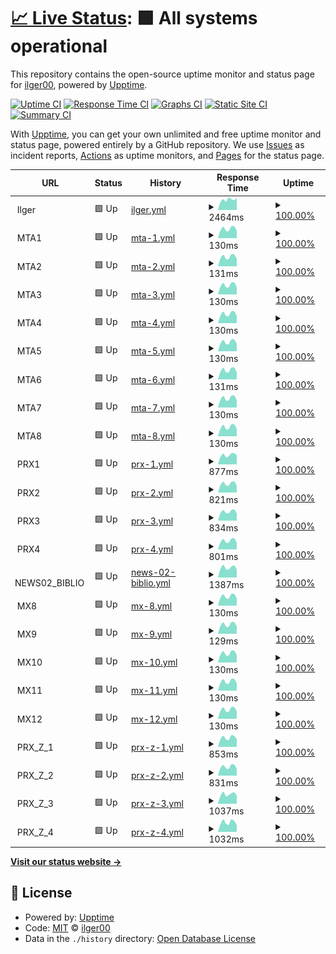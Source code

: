 # [📈 Live Status](https://ilger00.github.io/Uptime): <!--live status--> **🟩 All systems operational**

This repository contains the open-source uptime monitor and status page for [ilger00](https://ilger00.github.io/Uptime), powered by [Upptime](https://github.com/upptime/upptime).

[![Uptime CI](https://github.com/ilger00/Uptime/workflows/Uptime%20CI/badge.svg)](https://github.com/ilger00/Uptime/actions?query=workflow%3A%22Uptime+CI%22)
[![Response Time CI](https://github.com/ilger00/Uptime/workflows/Response%20Time%20CI/badge.svg)](https://github.com/ilger00/Uptime/actions?query=workflow%3A%22Response+Time+CI%22)
[![Graphs CI](https://github.com/ilger00/Uptime/workflows/Graphs%20CI/badge.svg)](https://github.com/ilger00/Uptime/actions?query=workflow%3A%22Graphs+CI%22)
[![Static Site CI](https://github.com/ilger00/Uptime/workflows/Static%20Site%20CI/badge.svg)](https://github.com/ilger00/Uptime/actions?query=workflow%3A%22Static+Site+CI%22)
[![Summary CI](https://github.com/ilger00/Uptime/workflows/Summary%20CI/badge.svg)](https://github.com/ilger00/Uptime/actions?query=workflow%3A%22Summary+CI%22)

With [Upptime](https://upptime.js.org), you can get your own unlimited and free uptime monitor and status page, powered entirely by a GitHub repository. We use [Issues](https://github.com/ilger00/Uptime/issues) as incident reports, [Actions](https://github.com/ilger00/Uptime/actions) as uptime monitors, and [Pages](https://ilger00.github.io/Uptime) for the status page.

<!--start: status pages-->
<!-- This summary is generated by Upptime (https://github.com/upptime/upptime) -->
<!-- Do not edit this manually, your changes will be overwritten -->
<!-- prettier-ignore -->
| URL | Status | History | Response Time | Uptime |
| --- | ------ | ------- | ------------- | ------ |
| <img alt="" src="https://icons.duckduckgo.com/ip3/null.ico" height="13"> Ilger | 🟩 Up | [ilger.yml](https://github.com/ilger00/Uptime/commits/HEAD/history/ilger.yml) | <details><summary><img alt="Response time graph" src="./graphs/ilger/response-time-week.png" height="20"> 2464ms</summary><br><a href="https://ilger00.github.io/Uptime/history/ilger"><img alt="Response time 2262" src="https://img.shields.io/endpoint?url=https%3A%2F%2Fraw.githubusercontent.com%2Filger00%2FUptime%2FHEAD%2Fapi%2Filger%2Fresponse-time.json"></a><br><a href="https://ilger00.github.io/Uptime/history/ilger"><img alt="24-hour response time 2934" src="https://img.shields.io/endpoint?url=https%3A%2F%2Fraw.githubusercontent.com%2Filger00%2FUptime%2FHEAD%2Fapi%2Filger%2Fresponse-time-day.json"></a><br><a href="https://ilger00.github.io/Uptime/history/ilger"><img alt="7-day response time 2464" src="https://img.shields.io/endpoint?url=https%3A%2F%2Fraw.githubusercontent.com%2Filger00%2FUptime%2FHEAD%2Fapi%2Filger%2Fresponse-time-week.json"></a><br><a href="https://ilger00.github.io/Uptime/history/ilger"><img alt="30-day response time 2308" src="https://img.shields.io/endpoint?url=https%3A%2F%2Fraw.githubusercontent.com%2Filger00%2FUptime%2FHEAD%2Fapi%2Filger%2Fresponse-time-month.json"></a><br><a href="https://ilger00.github.io/Uptime/history/ilger"><img alt="1-year response time 2262" src="https://img.shields.io/endpoint?url=https%3A%2F%2Fraw.githubusercontent.com%2Filger00%2FUptime%2FHEAD%2Fapi%2Filger%2Fresponse-time-year.json"></a></details> | <details><summary><a href="https://ilger00.github.io/Uptime/history/ilger">100.00%</a></summary><a href="https://ilger00.github.io/Uptime/history/ilger"><img alt="All-time uptime 99.93%" src="https://img.shields.io/endpoint?url=https%3A%2F%2Fraw.githubusercontent.com%2Filger00%2FUptime%2FHEAD%2Fapi%2Filger%2Fuptime.json"></a><br><a href="https://ilger00.github.io/Uptime/history/ilger"><img alt="24-hour uptime 100.00%" src="https://img.shields.io/endpoint?url=https%3A%2F%2Fraw.githubusercontent.com%2Filger00%2FUptime%2FHEAD%2Fapi%2Filger%2Fuptime-day.json"></a><br><a href="https://ilger00.github.io/Uptime/history/ilger"><img alt="7-day uptime 100.00%" src="https://img.shields.io/endpoint?url=https%3A%2F%2Fraw.githubusercontent.com%2Filger00%2FUptime%2FHEAD%2Fapi%2Filger%2Fuptime-week.json"></a><br><a href="https://ilger00.github.io/Uptime/history/ilger"><img alt="30-day uptime 100.00%" src="https://img.shields.io/endpoint?url=https%3A%2F%2Fraw.githubusercontent.com%2Filger00%2FUptime%2FHEAD%2Fapi%2Filger%2Fuptime-month.json"></a><br><a href="https://ilger00.github.io/Uptime/history/ilger"><img alt="1-year uptime 99.93%" src="https://img.shields.io/endpoint?url=https%3A%2F%2Fraw.githubusercontent.com%2Filger00%2FUptime%2FHEAD%2Fapi%2Filger%2Fuptime-year.json"></a></details>
| <img alt="" src="https://icons.duckduckgo.com/ip3/null.ico" height="13"> MTA1 | 🟩 Up | [mta-1.yml](https://github.com/ilger00/Uptime/commits/HEAD/history/mta-1.yml) | <details><summary><img alt="Response time graph" src="./graphs/mta-1/response-time-week.png" height="20"> 130ms</summary><br><a href="https://ilger00.github.io/Uptime/history/mta-1"><img alt="Response time 179" src="https://img.shields.io/endpoint?url=https%3A%2F%2Fraw.githubusercontent.com%2Filger00%2FUptime%2FHEAD%2Fapi%2Fmta-1%2Fresponse-time.json"></a><br><a href="https://ilger00.github.io/Uptime/history/mta-1"><img alt="24-hour response time 100" src="https://img.shields.io/endpoint?url=https%3A%2F%2Fraw.githubusercontent.com%2Filger00%2FUptime%2FHEAD%2Fapi%2Fmta-1%2Fresponse-time-day.json"></a><br><a href="https://ilger00.github.io/Uptime/history/mta-1"><img alt="7-day response time 130" src="https://img.shields.io/endpoint?url=https%3A%2F%2Fraw.githubusercontent.com%2Filger00%2FUptime%2FHEAD%2Fapi%2Fmta-1%2Fresponse-time-week.json"></a><br><a href="https://ilger00.github.io/Uptime/history/mta-1"><img alt="30-day response time 133" src="https://img.shields.io/endpoint?url=https%3A%2F%2Fraw.githubusercontent.com%2Filger00%2FUptime%2FHEAD%2Fapi%2Fmta-1%2Fresponse-time-month.json"></a><br><a href="https://ilger00.github.io/Uptime/history/mta-1"><img alt="1-year response time 179" src="https://img.shields.io/endpoint?url=https%3A%2F%2Fraw.githubusercontent.com%2Filger00%2FUptime%2FHEAD%2Fapi%2Fmta-1%2Fresponse-time-year.json"></a></details> | <details><summary><a href="https://ilger00.github.io/Uptime/history/mta-1">100.00%</a></summary><a href="https://ilger00.github.io/Uptime/history/mta-1"><img alt="All-time uptime 99.94%" src="https://img.shields.io/endpoint?url=https%3A%2F%2Fraw.githubusercontent.com%2Filger00%2FUptime%2FHEAD%2Fapi%2Fmta-1%2Fuptime.json"></a><br><a href="https://ilger00.github.io/Uptime/history/mta-1"><img alt="24-hour uptime 100.00%" src="https://img.shields.io/endpoint?url=https%3A%2F%2Fraw.githubusercontent.com%2Filger00%2FUptime%2FHEAD%2Fapi%2Fmta-1%2Fuptime-day.json"></a><br><a href="https://ilger00.github.io/Uptime/history/mta-1"><img alt="7-day uptime 100.00%" src="https://img.shields.io/endpoint?url=https%3A%2F%2Fraw.githubusercontent.com%2Filger00%2FUptime%2FHEAD%2Fapi%2Fmta-1%2Fuptime-week.json"></a><br><a href="https://ilger00.github.io/Uptime/history/mta-1"><img alt="30-day uptime 100.00%" src="https://img.shields.io/endpoint?url=https%3A%2F%2Fraw.githubusercontent.com%2Filger00%2FUptime%2FHEAD%2Fapi%2Fmta-1%2Fuptime-month.json"></a><br><a href="https://ilger00.github.io/Uptime/history/mta-1"><img alt="1-year uptime 99.94%" src="https://img.shields.io/endpoint?url=https%3A%2F%2Fraw.githubusercontent.com%2Filger00%2FUptime%2FHEAD%2Fapi%2Fmta-1%2Fuptime-year.json"></a></details>
| <img alt="" src="https://icons.duckduckgo.com/ip3/null.ico" height="13"> MTA2 | 🟩 Up | [mta-2.yml](https://github.com/ilger00/Uptime/commits/HEAD/history/mta-2.yml) | <details><summary><img alt="Response time graph" src="./graphs/mta-2/response-time-week.png" height="20"> 131ms</summary><br><a href="https://ilger00.github.io/Uptime/history/mta-2"><img alt="Response time 174" src="https://img.shields.io/endpoint?url=https%3A%2F%2Fraw.githubusercontent.com%2Filger00%2FUptime%2FHEAD%2Fapi%2Fmta-2%2Fresponse-time.json"></a><br><a href="https://ilger00.github.io/Uptime/history/mta-2"><img alt="24-hour response time 100" src="https://img.shields.io/endpoint?url=https%3A%2F%2Fraw.githubusercontent.com%2Filger00%2FUptime%2FHEAD%2Fapi%2Fmta-2%2Fresponse-time-day.json"></a><br><a href="https://ilger00.github.io/Uptime/history/mta-2"><img alt="7-day response time 131" src="https://img.shields.io/endpoint?url=https%3A%2F%2Fraw.githubusercontent.com%2Filger00%2FUptime%2FHEAD%2Fapi%2Fmta-2%2Fresponse-time-week.json"></a><br><a href="https://ilger00.github.io/Uptime/history/mta-2"><img alt="30-day response time 132" src="https://img.shields.io/endpoint?url=https%3A%2F%2Fraw.githubusercontent.com%2Filger00%2FUptime%2FHEAD%2Fapi%2Fmta-2%2Fresponse-time-month.json"></a><br><a href="https://ilger00.github.io/Uptime/history/mta-2"><img alt="1-year response time 174" src="https://img.shields.io/endpoint?url=https%3A%2F%2Fraw.githubusercontent.com%2Filger00%2FUptime%2FHEAD%2Fapi%2Fmta-2%2Fresponse-time-year.json"></a></details> | <details><summary><a href="https://ilger00.github.io/Uptime/history/mta-2">100.00%</a></summary><a href="https://ilger00.github.io/Uptime/history/mta-2"><img alt="All-time uptime 99.95%" src="https://img.shields.io/endpoint?url=https%3A%2F%2Fraw.githubusercontent.com%2Filger00%2FUptime%2FHEAD%2Fapi%2Fmta-2%2Fuptime.json"></a><br><a href="https://ilger00.github.io/Uptime/history/mta-2"><img alt="24-hour uptime 100.00%" src="https://img.shields.io/endpoint?url=https%3A%2F%2Fraw.githubusercontent.com%2Filger00%2FUptime%2FHEAD%2Fapi%2Fmta-2%2Fuptime-day.json"></a><br><a href="https://ilger00.github.io/Uptime/history/mta-2"><img alt="7-day uptime 100.00%" src="https://img.shields.io/endpoint?url=https%3A%2F%2Fraw.githubusercontent.com%2Filger00%2FUptime%2FHEAD%2Fapi%2Fmta-2%2Fuptime-week.json"></a><br><a href="https://ilger00.github.io/Uptime/history/mta-2"><img alt="30-day uptime 100.00%" src="https://img.shields.io/endpoint?url=https%3A%2F%2Fraw.githubusercontent.com%2Filger00%2FUptime%2FHEAD%2Fapi%2Fmta-2%2Fuptime-month.json"></a><br><a href="https://ilger00.github.io/Uptime/history/mta-2"><img alt="1-year uptime 99.95%" src="https://img.shields.io/endpoint?url=https%3A%2F%2Fraw.githubusercontent.com%2Filger00%2FUptime%2FHEAD%2Fapi%2Fmta-2%2Fuptime-year.json"></a></details>
| <img alt="" src="https://icons.duckduckgo.com/ip3/null.ico" height="13"> MTA3 | 🟩 Up | [mta-3.yml](https://github.com/ilger00/Uptime/commits/HEAD/history/mta-3.yml) | <details><summary><img alt="Response time graph" src="./graphs/mta-3/response-time-week.png" height="20"> 130ms</summary><br><a href="https://ilger00.github.io/Uptime/history/mta-3"><img alt="Response time 171" src="https://img.shields.io/endpoint?url=https%3A%2F%2Fraw.githubusercontent.com%2Filger00%2FUptime%2FHEAD%2Fapi%2Fmta-3%2Fresponse-time.json"></a><br><a href="https://ilger00.github.io/Uptime/history/mta-3"><img alt="24-hour response time 102" src="https://img.shields.io/endpoint?url=https%3A%2F%2Fraw.githubusercontent.com%2Filger00%2FUptime%2FHEAD%2Fapi%2Fmta-3%2Fresponse-time-day.json"></a><br><a href="https://ilger00.github.io/Uptime/history/mta-3"><img alt="7-day response time 130" src="https://img.shields.io/endpoint?url=https%3A%2F%2Fraw.githubusercontent.com%2Filger00%2FUptime%2FHEAD%2Fapi%2Fmta-3%2Fresponse-time-week.json"></a><br><a href="https://ilger00.github.io/Uptime/history/mta-3"><img alt="30-day response time 132" src="https://img.shields.io/endpoint?url=https%3A%2F%2Fraw.githubusercontent.com%2Filger00%2FUptime%2FHEAD%2Fapi%2Fmta-3%2Fresponse-time-month.json"></a><br><a href="https://ilger00.github.io/Uptime/history/mta-3"><img alt="1-year response time 171" src="https://img.shields.io/endpoint?url=https%3A%2F%2Fraw.githubusercontent.com%2Filger00%2FUptime%2FHEAD%2Fapi%2Fmta-3%2Fresponse-time-year.json"></a></details> | <details><summary><a href="https://ilger00.github.io/Uptime/history/mta-3">100.00%</a></summary><a href="https://ilger00.github.io/Uptime/history/mta-3"><img alt="All-time uptime 99.95%" src="https://img.shields.io/endpoint?url=https%3A%2F%2Fraw.githubusercontent.com%2Filger00%2FUptime%2FHEAD%2Fapi%2Fmta-3%2Fuptime.json"></a><br><a href="https://ilger00.github.io/Uptime/history/mta-3"><img alt="24-hour uptime 100.00%" src="https://img.shields.io/endpoint?url=https%3A%2F%2Fraw.githubusercontent.com%2Filger00%2FUptime%2FHEAD%2Fapi%2Fmta-3%2Fuptime-day.json"></a><br><a href="https://ilger00.github.io/Uptime/history/mta-3"><img alt="7-day uptime 100.00%" src="https://img.shields.io/endpoint?url=https%3A%2F%2Fraw.githubusercontent.com%2Filger00%2FUptime%2FHEAD%2Fapi%2Fmta-3%2Fuptime-week.json"></a><br><a href="https://ilger00.github.io/Uptime/history/mta-3"><img alt="30-day uptime 100.00%" src="https://img.shields.io/endpoint?url=https%3A%2F%2Fraw.githubusercontent.com%2Filger00%2FUptime%2FHEAD%2Fapi%2Fmta-3%2Fuptime-month.json"></a><br><a href="https://ilger00.github.io/Uptime/history/mta-3"><img alt="1-year uptime 99.95%" src="https://img.shields.io/endpoint?url=https%3A%2F%2Fraw.githubusercontent.com%2Filger00%2FUptime%2FHEAD%2Fapi%2Fmta-3%2Fuptime-year.json"></a></details>
| <img alt="" src="https://icons.duckduckgo.com/ip3/null.ico" height="13"> MTA4 | 🟩 Up | [mta-4.yml](https://github.com/ilger00/Uptime/commits/HEAD/history/mta-4.yml) | <details><summary><img alt="Response time graph" src="./graphs/mta-4/response-time-week.png" height="20"> 130ms</summary><br><a href="https://ilger00.github.io/Uptime/history/mta-4"><img alt="Response time 174" src="https://img.shields.io/endpoint?url=https%3A%2F%2Fraw.githubusercontent.com%2Filger00%2FUptime%2FHEAD%2Fapi%2Fmta-4%2Fresponse-time.json"></a><br><a href="https://ilger00.github.io/Uptime/history/mta-4"><img alt="24-hour response time 100" src="https://img.shields.io/endpoint?url=https%3A%2F%2Fraw.githubusercontent.com%2Filger00%2FUptime%2FHEAD%2Fapi%2Fmta-4%2Fresponse-time-day.json"></a><br><a href="https://ilger00.github.io/Uptime/history/mta-4"><img alt="7-day response time 130" src="https://img.shields.io/endpoint?url=https%3A%2F%2Fraw.githubusercontent.com%2Filger00%2FUptime%2FHEAD%2Fapi%2Fmta-4%2Fresponse-time-week.json"></a><br><a href="https://ilger00.github.io/Uptime/history/mta-4"><img alt="30-day response time 132" src="https://img.shields.io/endpoint?url=https%3A%2F%2Fraw.githubusercontent.com%2Filger00%2FUptime%2FHEAD%2Fapi%2Fmta-4%2Fresponse-time-month.json"></a><br><a href="https://ilger00.github.io/Uptime/history/mta-4"><img alt="1-year response time 174" src="https://img.shields.io/endpoint?url=https%3A%2F%2Fraw.githubusercontent.com%2Filger00%2FUptime%2FHEAD%2Fapi%2Fmta-4%2Fresponse-time-year.json"></a></details> | <details><summary><a href="https://ilger00.github.io/Uptime/history/mta-4">100.00%</a></summary><a href="https://ilger00.github.io/Uptime/history/mta-4"><img alt="All-time uptime 99.95%" src="https://img.shields.io/endpoint?url=https%3A%2F%2Fraw.githubusercontent.com%2Filger00%2FUptime%2FHEAD%2Fapi%2Fmta-4%2Fuptime.json"></a><br><a href="https://ilger00.github.io/Uptime/history/mta-4"><img alt="24-hour uptime 100.00%" src="https://img.shields.io/endpoint?url=https%3A%2F%2Fraw.githubusercontent.com%2Filger00%2FUptime%2FHEAD%2Fapi%2Fmta-4%2Fuptime-day.json"></a><br><a href="https://ilger00.github.io/Uptime/history/mta-4"><img alt="7-day uptime 100.00%" src="https://img.shields.io/endpoint?url=https%3A%2F%2Fraw.githubusercontent.com%2Filger00%2FUptime%2FHEAD%2Fapi%2Fmta-4%2Fuptime-week.json"></a><br><a href="https://ilger00.github.io/Uptime/history/mta-4"><img alt="30-day uptime 100.00%" src="https://img.shields.io/endpoint?url=https%3A%2F%2Fraw.githubusercontent.com%2Filger00%2FUptime%2FHEAD%2Fapi%2Fmta-4%2Fuptime-month.json"></a><br><a href="https://ilger00.github.io/Uptime/history/mta-4"><img alt="1-year uptime 99.95%" src="https://img.shields.io/endpoint?url=https%3A%2F%2Fraw.githubusercontent.com%2Filger00%2FUptime%2FHEAD%2Fapi%2Fmta-4%2Fuptime-year.json"></a></details>
| <img alt="" src="https://icons.duckduckgo.com/ip3/null.ico" height="13"> MTA5 | 🟩 Up | [mta-5.yml](https://github.com/ilger00/Uptime/commits/HEAD/history/mta-5.yml) | <details><summary><img alt="Response time graph" src="./graphs/mta-5/response-time-week.png" height="20"> 130ms</summary><br><a href="https://ilger00.github.io/Uptime/history/mta-5"><img alt="Response time 172" src="https://img.shields.io/endpoint?url=https%3A%2F%2Fraw.githubusercontent.com%2Filger00%2FUptime%2FHEAD%2Fapi%2Fmta-5%2Fresponse-time.json"></a><br><a href="https://ilger00.github.io/Uptime/history/mta-5"><img alt="24-hour response time 100" src="https://img.shields.io/endpoint?url=https%3A%2F%2Fraw.githubusercontent.com%2Filger00%2FUptime%2FHEAD%2Fapi%2Fmta-5%2Fresponse-time-day.json"></a><br><a href="https://ilger00.github.io/Uptime/history/mta-5"><img alt="7-day response time 130" src="https://img.shields.io/endpoint?url=https%3A%2F%2Fraw.githubusercontent.com%2Filger00%2FUptime%2FHEAD%2Fapi%2Fmta-5%2Fresponse-time-week.json"></a><br><a href="https://ilger00.github.io/Uptime/history/mta-5"><img alt="30-day response time 133" src="https://img.shields.io/endpoint?url=https%3A%2F%2Fraw.githubusercontent.com%2Filger00%2FUptime%2FHEAD%2Fapi%2Fmta-5%2Fresponse-time-month.json"></a><br><a href="https://ilger00.github.io/Uptime/history/mta-5"><img alt="1-year response time 172" src="https://img.shields.io/endpoint?url=https%3A%2F%2Fraw.githubusercontent.com%2Filger00%2FUptime%2FHEAD%2Fapi%2Fmta-5%2Fresponse-time-year.json"></a></details> | <details><summary><a href="https://ilger00.github.io/Uptime/history/mta-5">100.00%</a></summary><a href="https://ilger00.github.io/Uptime/history/mta-5"><img alt="All-time uptime 99.95%" src="https://img.shields.io/endpoint?url=https%3A%2F%2Fraw.githubusercontent.com%2Filger00%2FUptime%2FHEAD%2Fapi%2Fmta-5%2Fuptime.json"></a><br><a href="https://ilger00.github.io/Uptime/history/mta-5"><img alt="24-hour uptime 100.00%" src="https://img.shields.io/endpoint?url=https%3A%2F%2Fraw.githubusercontent.com%2Filger00%2FUptime%2FHEAD%2Fapi%2Fmta-5%2Fuptime-day.json"></a><br><a href="https://ilger00.github.io/Uptime/history/mta-5"><img alt="7-day uptime 100.00%" src="https://img.shields.io/endpoint?url=https%3A%2F%2Fraw.githubusercontent.com%2Filger00%2FUptime%2FHEAD%2Fapi%2Fmta-5%2Fuptime-week.json"></a><br><a href="https://ilger00.github.io/Uptime/history/mta-5"><img alt="30-day uptime 100.00%" src="https://img.shields.io/endpoint?url=https%3A%2F%2Fraw.githubusercontent.com%2Filger00%2FUptime%2FHEAD%2Fapi%2Fmta-5%2Fuptime-month.json"></a><br><a href="https://ilger00.github.io/Uptime/history/mta-5"><img alt="1-year uptime 99.95%" src="https://img.shields.io/endpoint?url=https%3A%2F%2Fraw.githubusercontent.com%2Filger00%2FUptime%2FHEAD%2Fapi%2Fmta-5%2Fuptime-year.json"></a></details>
| <img alt="" src="https://icons.duckduckgo.com/ip3/null.ico" height="13"> MTA6 | 🟩 Up | [mta-6.yml](https://github.com/ilger00/Uptime/commits/HEAD/history/mta-6.yml) | <details><summary><img alt="Response time graph" src="./graphs/mta-6/response-time-week.png" height="20"> 131ms</summary><br><a href="https://ilger00.github.io/Uptime/history/mta-6"><img alt="Response time 172" src="https://img.shields.io/endpoint?url=https%3A%2F%2Fraw.githubusercontent.com%2Filger00%2FUptime%2FHEAD%2Fapi%2Fmta-6%2Fresponse-time.json"></a><br><a href="https://ilger00.github.io/Uptime/history/mta-6"><img alt="24-hour response time 100" src="https://img.shields.io/endpoint?url=https%3A%2F%2Fraw.githubusercontent.com%2Filger00%2FUptime%2FHEAD%2Fapi%2Fmta-6%2Fresponse-time-day.json"></a><br><a href="https://ilger00.github.io/Uptime/history/mta-6"><img alt="7-day response time 131" src="https://img.shields.io/endpoint?url=https%3A%2F%2Fraw.githubusercontent.com%2Filger00%2FUptime%2FHEAD%2Fapi%2Fmta-6%2Fresponse-time-week.json"></a><br><a href="https://ilger00.github.io/Uptime/history/mta-6"><img alt="30-day response time 133" src="https://img.shields.io/endpoint?url=https%3A%2F%2Fraw.githubusercontent.com%2Filger00%2FUptime%2FHEAD%2Fapi%2Fmta-6%2Fresponse-time-month.json"></a><br><a href="https://ilger00.github.io/Uptime/history/mta-6"><img alt="1-year response time 172" src="https://img.shields.io/endpoint?url=https%3A%2F%2Fraw.githubusercontent.com%2Filger00%2FUptime%2FHEAD%2Fapi%2Fmta-6%2Fresponse-time-year.json"></a></details> | <details><summary><a href="https://ilger00.github.io/Uptime/history/mta-6">100.00%</a></summary><a href="https://ilger00.github.io/Uptime/history/mta-6"><img alt="All-time uptime 99.96%" src="https://img.shields.io/endpoint?url=https%3A%2F%2Fraw.githubusercontent.com%2Filger00%2FUptime%2FHEAD%2Fapi%2Fmta-6%2Fuptime.json"></a><br><a href="https://ilger00.github.io/Uptime/history/mta-6"><img alt="24-hour uptime 100.00%" src="https://img.shields.io/endpoint?url=https%3A%2F%2Fraw.githubusercontent.com%2Filger00%2FUptime%2FHEAD%2Fapi%2Fmta-6%2Fuptime-day.json"></a><br><a href="https://ilger00.github.io/Uptime/history/mta-6"><img alt="7-day uptime 100.00%" src="https://img.shields.io/endpoint?url=https%3A%2F%2Fraw.githubusercontent.com%2Filger00%2FUptime%2FHEAD%2Fapi%2Fmta-6%2Fuptime-week.json"></a><br><a href="https://ilger00.github.io/Uptime/history/mta-6"><img alt="30-day uptime 100.00%" src="https://img.shields.io/endpoint?url=https%3A%2F%2Fraw.githubusercontent.com%2Filger00%2FUptime%2FHEAD%2Fapi%2Fmta-6%2Fuptime-month.json"></a><br><a href="https://ilger00.github.io/Uptime/history/mta-6"><img alt="1-year uptime 99.96%" src="https://img.shields.io/endpoint?url=https%3A%2F%2Fraw.githubusercontent.com%2Filger00%2FUptime%2FHEAD%2Fapi%2Fmta-6%2Fuptime-year.json"></a></details>
| <img alt="" src="https://icons.duckduckgo.com/ip3/null.ico" height="13"> MTA7 | 🟩 Up | [mta-7.yml](https://github.com/ilger00/Uptime/commits/HEAD/history/mta-7.yml) | <details><summary><img alt="Response time graph" src="./graphs/mta-7/response-time-week.png" height="20"> 130ms</summary><br><a href="https://ilger00.github.io/Uptime/history/mta-7"><img alt="Response time 173" src="https://img.shields.io/endpoint?url=https%3A%2F%2Fraw.githubusercontent.com%2Filger00%2FUptime%2FHEAD%2Fapi%2Fmta-7%2Fresponse-time.json"></a><br><a href="https://ilger00.github.io/Uptime/history/mta-7"><img alt="24-hour response time 100" src="https://img.shields.io/endpoint?url=https%3A%2F%2Fraw.githubusercontent.com%2Filger00%2FUptime%2FHEAD%2Fapi%2Fmta-7%2Fresponse-time-day.json"></a><br><a href="https://ilger00.github.io/Uptime/history/mta-7"><img alt="7-day response time 130" src="https://img.shields.io/endpoint?url=https%3A%2F%2Fraw.githubusercontent.com%2Filger00%2FUptime%2FHEAD%2Fapi%2Fmta-7%2Fresponse-time-week.json"></a><br><a href="https://ilger00.github.io/Uptime/history/mta-7"><img alt="30-day response time 133" src="https://img.shields.io/endpoint?url=https%3A%2F%2Fraw.githubusercontent.com%2Filger00%2FUptime%2FHEAD%2Fapi%2Fmta-7%2Fresponse-time-month.json"></a><br><a href="https://ilger00.github.io/Uptime/history/mta-7"><img alt="1-year response time 173" src="https://img.shields.io/endpoint?url=https%3A%2F%2Fraw.githubusercontent.com%2Filger00%2FUptime%2FHEAD%2Fapi%2Fmta-7%2Fresponse-time-year.json"></a></details> | <details><summary><a href="https://ilger00.github.io/Uptime/history/mta-7">100.00%</a></summary><a href="https://ilger00.github.io/Uptime/history/mta-7"><img alt="All-time uptime 99.96%" src="https://img.shields.io/endpoint?url=https%3A%2F%2Fraw.githubusercontent.com%2Filger00%2FUptime%2FHEAD%2Fapi%2Fmta-7%2Fuptime.json"></a><br><a href="https://ilger00.github.io/Uptime/history/mta-7"><img alt="24-hour uptime 100.00%" src="https://img.shields.io/endpoint?url=https%3A%2F%2Fraw.githubusercontent.com%2Filger00%2FUptime%2FHEAD%2Fapi%2Fmta-7%2Fuptime-day.json"></a><br><a href="https://ilger00.github.io/Uptime/history/mta-7"><img alt="7-day uptime 100.00%" src="https://img.shields.io/endpoint?url=https%3A%2F%2Fraw.githubusercontent.com%2Filger00%2FUptime%2FHEAD%2Fapi%2Fmta-7%2Fuptime-week.json"></a><br><a href="https://ilger00.github.io/Uptime/history/mta-7"><img alt="30-day uptime 100.00%" src="https://img.shields.io/endpoint?url=https%3A%2F%2Fraw.githubusercontent.com%2Filger00%2FUptime%2FHEAD%2Fapi%2Fmta-7%2Fuptime-month.json"></a><br><a href="https://ilger00.github.io/Uptime/history/mta-7"><img alt="1-year uptime 99.96%" src="https://img.shields.io/endpoint?url=https%3A%2F%2Fraw.githubusercontent.com%2Filger00%2FUptime%2FHEAD%2Fapi%2Fmta-7%2Fuptime-year.json"></a></details>
| <img alt="" src="https://icons.duckduckgo.com/ip3/null.ico" height="13"> MTA8 | 🟩 Up | [mta-8.yml](https://github.com/ilger00/Uptime/commits/HEAD/history/mta-8.yml) | <details><summary><img alt="Response time graph" src="./graphs/mta-8/response-time-week.png" height="20"> 130ms</summary><br><a href="https://ilger00.github.io/Uptime/history/mta-8"><img alt="Response time 170" src="https://img.shields.io/endpoint?url=https%3A%2F%2Fraw.githubusercontent.com%2Filger00%2FUptime%2FHEAD%2Fapi%2Fmta-8%2Fresponse-time.json"></a><br><a href="https://ilger00.github.io/Uptime/history/mta-8"><img alt="24-hour response time 100" src="https://img.shields.io/endpoint?url=https%3A%2F%2Fraw.githubusercontent.com%2Filger00%2FUptime%2FHEAD%2Fapi%2Fmta-8%2Fresponse-time-day.json"></a><br><a href="https://ilger00.github.io/Uptime/history/mta-8"><img alt="7-day response time 130" src="https://img.shields.io/endpoint?url=https%3A%2F%2Fraw.githubusercontent.com%2Filger00%2FUptime%2FHEAD%2Fapi%2Fmta-8%2Fresponse-time-week.json"></a><br><a href="https://ilger00.github.io/Uptime/history/mta-8"><img alt="30-day response time 134" src="https://img.shields.io/endpoint?url=https%3A%2F%2Fraw.githubusercontent.com%2Filger00%2FUptime%2FHEAD%2Fapi%2Fmta-8%2Fresponse-time-month.json"></a><br><a href="https://ilger00.github.io/Uptime/history/mta-8"><img alt="1-year response time 170" src="https://img.shields.io/endpoint?url=https%3A%2F%2Fraw.githubusercontent.com%2Filger00%2FUptime%2FHEAD%2Fapi%2Fmta-8%2Fresponse-time-year.json"></a></details> | <details><summary><a href="https://ilger00.github.io/Uptime/history/mta-8">100.00%</a></summary><a href="https://ilger00.github.io/Uptime/history/mta-8"><img alt="All-time uptime 99.96%" src="https://img.shields.io/endpoint?url=https%3A%2F%2Fraw.githubusercontent.com%2Filger00%2FUptime%2FHEAD%2Fapi%2Fmta-8%2Fuptime.json"></a><br><a href="https://ilger00.github.io/Uptime/history/mta-8"><img alt="24-hour uptime 100.00%" src="https://img.shields.io/endpoint?url=https%3A%2F%2Fraw.githubusercontent.com%2Filger00%2FUptime%2FHEAD%2Fapi%2Fmta-8%2Fuptime-day.json"></a><br><a href="https://ilger00.github.io/Uptime/history/mta-8"><img alt="7-day uptime 100.00%" src="https://img.shields.io/endpoint?url=https%3A%2F%2Fraw.githubusercontent.com%2Filger00%2FUptime%2FHEAD%2Fapi%2Fmta-8%2Fuptime-week.json"></a><br><a href="https://ilger00.github.io/Uptime/history/mta-8"><img alt="30-day uptime 100.00%" src="https://img.shields.io/endpoint?url=https%3A%2F%2Fraw.githubusercontent.com%2Filger00%2FUptime%2FHEAD%2Fapi%2Fmta-8%2Fuptime-month.json"></a><br><a href="https://ilger00.github.io/Uptime/history/mta-8"><img alt="1-year uptime 99.96%" src="https://img.shields.io/endpoint?url=https%3A%2F%2Fraw.githubusercontent.com%2Filger00%2FUptime%2FHEAD%2Fapi%2Fmta-8%2Fuptime-year.json"></a></details>
| <img alt="" src="https://icons.duckduckgo.com/ip3/null.ico" height="13"> PRX1 | 🟩 Up | [prx-1.yml](https://github.com/ilger00/Uptime/commits/HEAD/history/prx-1.yml) | <details><summary><img alt="Response time graph" src="./graphs/prx-1/response-time-week.png" height="20"> 877ms</summary><br><a href="https://ilger00.github.io/Uptime/history/prx-1"><img alt="Response time 825" src="https://img.shields.io/endpoint?url=https%3A%2F%2Fraw.githubusercontent.com%2Filger00%2FUptime%2FHEAD%2Fapi%2Fprx-1%2Fresponse-time.json"></a><br><a href="https://ilger00.github.io/Uptime/history/prx-1"><img alt="24-hour response time 867" src="https://img.shields.io/endpoint?url=https%3A%2F%2Fraw.githubusercontent.com%2Filger00%2FUptime%2FHEAD%2Fapi%2Fprx-1%2Fresponse-time-day.json"></a><br><a href="https://ilger00.github.io/Uptime/history/prx-1"><img alt="7-day response time 877" src="https://img.shields.io/endpoint?url=https%3A%2F%2Fraw.githubusercontent.com%2Filger00%2FUptime%2FHEAD%2Fapi%2Fprx-1%2Fresponse-time-week.json"></a><br><a href="https://ilger00.github.io/Uptime/history/prx-1"><img alt="30-day response time 869" src="https://img.shields.io/endpoint?url=https%3A%2F%2Fraw.githubusercontent.com%2Filger00%2FUptime%2FHEAD%2Fapi%2Fprx-1%2Fresponse-time-month.json"></a><br><a href="https://ilger00.github.io/Uptime/history/prx-1"><img alt="1-year response time 825" src="https://img.shields.io/endpoint?url=https%3A%2F%2Fraw.githubusercontent.com%2Filger00%2FUptime%2FHEAD%2Fapi%2Fprx-1%2Fresponse-time-year.json"></a></details> | <details><summary><a href="https://ilger00.github.io/Uptime/history/prx-1">100.00%</a></summary><a href="https://ilger00.github.io/Uptime/history/prx-1"><img alt="All-time uptime 99.96%" src="https://img.shields.io/endpoint?url=https%3A%2F%2Fraw.githubusercontent.com%2Filger00%2FUptime%2FHEAD%2Fapi%2Fprx-1%2Fuptime.json"></a><br><a href="https://ilger00.github.io/Uptime/history/prx-1"><img alt="24-hour uptime 100.00%" src="https://img.shields.io/endpoint?url=https%3A%2F%2Fraw.githubusercontent.com%2Filger00%2FUptime%2FHEAD%2Fapi%2Fprx-1%2Fuptime-day.json"></a><br><a href="https://ilger00.github.io/Uptime/history/prx-1"><img alt="7-day uptime 100.00%" src="https://img.shields.io/endpoint?url=https%3A%2F%2Fraw.githubusercontent.com%2Filger00%2FUptime%2FHEAD%2Fapi%2Fprx-1%2Fuptime-week.json"></a><br><a href="https://ilger00.github.io/Uptime/history/prx-1"><img alt="30-day uptime 100.00%" src="https://img.shields.io/endpoint?url=https%3A%2F%2Fraw.githubusercontent.com%2Filger00%2FUptime%2FHEAD%2Fapi%2Fprx-1%2Fuptime-month.json"></a><br><a href="https://ilger00.github.io/Uptime/history/prx-1"><img alt="1-year uptime 99.96%" src="https://img.shields.io/endpoint?url=https%3A%2F%2Fraw.githubusercontent.com%2Filger00%2FUptime%2FHEAD%2Fapi%2Fprx-1%2Fuptime-year.json"></a></details>
| <img alt="" src="https://icons.duckduckgo.com/ip3/null.ico" height="13"> PRX2 | 🟩 Up | [prx-2.yml](https://github.com/ilger00/Uptime/commits/HEAD/history/prx-2.yml) | <details><summary><img alt="Response time graph" src="./graphs/prx-2/response-time-week.png" height="20"> 821ms</summary><br><a href="https://ilger00.github.io/Uptime/history/prx-2"><img alt="Response time 842" src="https://img.shields.io/endpoint?url=https%3A%2F%2Fraw.githubusercontent.com%2Filger00%2FUptime%2FHEAD%2Fapi%2Fprx-2%2Fresponse-time.json"></a><br><a href="https://ilger00.github.io/Uptime/history/prx-2"><img alt="24-hour response time 633" src="https://img.shields.io/endpoint?url=https%3A%2F%2Fraw.githubusercontent.com%2Filger00%2FUptime%2FHEAD%2Fapi%2Fprx-2%2Fresponse-time-day.json"></a><br><a href="https://ilger00.github.io/Uptime/history/prx-2"><img alt="7-day response time 821" src="https://img.shields.io/endpoint?url=https%3A%2F%2Fraw.githubusercontent.com%2Filger00%2FUptime%2FHEAD%2Fapi%2Fprx-2%2Fresponse-time-week.json"></a><br><a href="https://ilger00.github.io/Uptime/history/prx-2"><img alt="30-day response time 846" src="https://img.shields.io/endpoint?url=https%3A%2F%2Fraw.githubusercontent.com%2Filger00%2FUptime%2FHEAD%2Fapi%2Fprx-2%2Fresponse-time-month.json"></a><br><a href="https://ilger00.github.io/Uptime/history/prx-2"><img alt="1-year response time 842" src="https://img.shields.io/endpoint?url=https%3A%2F%2Fraw.githubusercontent.com%2Filger00%2FUptime%2FHEAD%2Fapi%2Fprx-2%2Fresponse-time-year.json"></a></details> | <details><summary><a href="https://ilger00.github.io/Uptime/history/prx-2">100.00%</a></summary><a href="https://ilger00.github.io/Uptime/history/prx-2"><img alt="All-time uptime 99.96%" src="https://img.shields.io/endpoint?url=https%3A%2F%2Fraw.githubusercontent.com%2Filger00%2FUptime%2FHEAD%2Fapi%2Fprx-2%2Fuptime.json"></a><br><a href="https://ilger00.github.io/Uptime/history/prx-2"><img alt="24-hour uptime 100.00%" src="https://img.shields.io/endpoint?url=https%3A%2F%2Fraw.githubusercontent.com%2Filger00%2FUptime%2FHEAD%2Fapi%2Fprx-2%2Fuptime-day.json"></a><br><a href="https://ilger00.github.io/Uptime/history/prx-2"><img alt="7-day uptime 100.00%" src="https://img.shields.io/endpoint?url=https%3A%2F%2Fraw.githubusercontent.com%2Filger00%2FUptime%2FHEAD%2Fapi%2Fprx-2%2Fuptime-week.json"></a><br><a href="https://ilger00.github.io/Uptime/history/prx-2"><img alt="30-day uptime 100.00%" src="https://img.shields.io/endpoint?url=https%3A%2F%2Fraw.githubusercontent.com%2Filger00%2FUptime%2FHEAD%2Fapi%2Fprx-2%2Fuptime-month.json"></a><br><a href="https://ilger00.github.io/Uptime/history/prx-2"><img alt="1-year uptime 99.96%" src="https://img.shields.io/endpoint?url=https%3A%2F%2Fraw.githubusercontent.com%2Filger00%2FUptime%2FHEAD%2Fapi%2Fprx-2%2Fuptime-year.json"></a></details>
| <img alt="" src="https://icons.duckduckgo.com/ip3/null.ico" height="13"> PRX3 | 🟩 Up | [prx-3.yml](https://github.com/ilger00/Uptime/commits/HEAD/history/prx-3.yml) | <details><summary><img alt="Response time graph" src="./graphs/prx-3/response-time-week.png" height="20"> 834ms</summary><br><a href="https://ilger00.github.io/Uptime/history/prx-3"><img alt="Response time 812" src="https://img.shields.io/endpoint?url=https%3A%2F%2Fraw.githubusercontent.com%2Filger00%2FUptime%2FHEAD%2Fapi%2Fprx-3%2Fresponse-time.json"></a><br><a href="https://ilger00.github.io/Uptime/history/prx-3"><img alt="24-hour response time 658" src="https://img.shields.io/endpoint?url=https%3A%2F%2Fraw.githubusercontent.com%2Filger00%2FUptime%2FHEAD%2Fapi%2Fprx-3%2Fresponse-time-day.json"></a><br><a href="https://ilger00.github.io/Uptime/history/prx-3"><img alt="7-day response time 834" src="https://img.shields.io/endpoint?url=https%3A%2F%2Fraw.githubusercontent.com%2Filger00%2FUptime%2FHEAD%2Fapi%2Fprx-3%2Fresponse-time-week.json"></a><br><a href="https://ilger00.github.io/Uptime/history/prx-3"><img alt="30-day response time 853" src="https://img.shields.io/endpoint?url=https%3A%2F%2Fraw.githubusercontent.com%2Filger00%2FUptime%2FHEAD%2Fapi%2Fprx-3%2Fresponse-time-month.json"></a><br><a href="https://ilger00.github.io/Uptime/history/prx-3"><img alt="1-year response time 812" src="https://img.shields.io/endpoint?url=https%3A%2F%2Fraw.githubusercontent.com%2Filger00%2FUptime%2FHEAD%2Fapi%2Fprx-3%2Fresponse-time-year.json"></a></details> | <details><summary><a href="https://ilger00.github.io/Uptime/history/prx-3">100.00%</a></summary><a href="https://ilger00.github.io/Uptime/history/prx-3"><img alt="All-time uptime 99.96%" src="https://img.shields.io/endpoint?url=https%3A%2F%2Fraw.githubusercontent.com%2Filger00%2FUptime%2FHEAD%2Fapi%2Fprx-3%2Fuptime.json"></a><br><a href="https://ilger00.github.io/Uptime/history/prx-3"><img alt="24-hour uptime 100.00%" src="https://img.shields.io/endpoint?url=https%3A%2F%2Fraw.githubusercontent.com%2Filger00%2FUptime%2FHEAD%2Fapi%2Fprx-3%2Fuptime-day.json"></a><br><a href="https://ilger00.github.io/Uptime/history/prx-3"><img alt="7-day uptime 100.00%" src="https://img.shields.io/endpoint?url=https%3A%2F%2Fraw.githubusercontent.com%2Filger00%2FUptime%2FHEAD%2Fapi%2Fprx-3%2Fuptime-week.json"></a><br><a href="https://ilger00.github.io/Uptime/history/prx-3"><img alt="30-day uptime 100.00%" src="https://img.shields.io/endpoint?url=https%3A%2F%2Fraw.githubusercontent.com%2Filger00%2FUptime%2FHEAD%2Fapi%2Fprx-3%2Fuptime-month.json"></a><br><a href="https://ilger00.github.io/Uptime/history/prx-3"><img alt="1-year uptime 99.96%" src="https://img.shields.io/endpoint?url=https%3A%2F%2Fraw.githubusercontent.com%2Filger00%2FUptime%2FHEAD%2Fapi%2Fprx-3%2Fuptime-year.json"></a></details>
| <img alt="" src="https://icons.duckduckgo.com/ip3/null.ico" height="13"> PRX4 | 🟩 Up | [prx-4.yml](https://github.com/ilger00/Uptime/commits/HEAD/history/prx-4.yml) | <details><summary><img alt="Response time graph" src="./graphs/prx-4/response-time-week.png" height="20"> 801ms</summary><br><a href="https://ilger00.github.io/Uptime/history/prx-4"><img alt="Response time 814" src="https://img.shields.io/endpoint?url=https%3A%2F%2Fraw.githubusercontent.com%2Filger00%2FUptime%2FHEAD%2Fapi%2Fprx-4%2Fresponse-time.json"></a><br><a href="https://ilger00.github.io/Uptime/history/prx-4"><img alt="24-hour response time 600" src="https://img.shields.io/endpoint?url=https%3A%2F%2Fraw.githubusercontent.com%2Filger00%2FUptime%2FHEAD%2Fapi%2Fprx-4%2Fresponse-time-day.json"></a><br><a href="https://ilger00.github.io/Uptime/history/prx-4"><img alt="7-day response time 801" src="https://img.shields.io/endpoint?url=https%3A%2F%2Fraw.githubusercontent.com%2Filger00%2FUptime%2FHEAD%2Fapi%2Fprx-4%2Fresponse-time-week.json"></a><br><a href="https://ilger00.github.io/Uptime/history/prx-4"><img alt="30-day response time 842" src="https://img.shields.io/endpoint?url=https%3A%2F%2Fraw.githubusercontent.com%2Filger00%2FUptime%2FHEAD%2Fapi%2Fprx-4%2Fresponse-time-month.json"></a><br><a href="https://ilger00.github.io/Uptime/history/prx-4"><img alt="1-year response time 814" src="https://img.shields.io/endpoint?url=https%3A%2F%2Fraw.githubusercontent.com%2Filger00%2FUptime%2FHEAD%2Fapi%2Fprx-4%2Fresponse-time-year.json"></a></details> | <details><summary><a href="https://ilger00.github.io/Uptime/history/prx-4">100.00%</a></summary><a href="https://ilger00.github.io/Uptime/history/prx-4"><img alt="All-time uptime 99.96%" src="https://img.shields.io/endpoint?url=https%3A%2F%2Fraw.githubusercontent.com%2Filger00%2FUptime%2FHEAD%2Fapi%2Fprx-4%2Fuptime.json"></a><br><a href="https://ilger00.github.io/Uptime/history/prx-4"><img alt="24-hour uptime 100.00%" src="https://img.shields.io/endpoint?url=https%3A%2F%2Fraw.githubusercontent.com%2Filger00%2FUptime%2FHEAD%2Fapi%2Fprx-4%2Fuptime-day.json"></a><br><a href="https://ilger00.github.io/Uptime/history/prx-4"><img alt="7-day uptime 100.00%" src="https://img.shields.io/endpoint?url=https%3A%2F%2Fraw.githubusercontent.com%2Filger00%2FUptime%2FHEAD%2Fapi%2Fprx-4%2Fuptime-week.json"></a><br><a href="https://ilger00.github.io/Uptime/history/prx-4"><img alt="30-day uptime 100.00%" src="https://img.shields.io/endpoint?url=https%3A%2F%2Fraw.githubusercontent.com%2Filger00%2FUptime%2FHEAD%2Fapi%2Fprx-4%2Fuptime-month.json"></a><br><a href="https://ilger00.github.io/Uptime/history/prx-4"><img alt="1-year uptime 99.96%" src="https://img.shields.io/endpoint?url=https%3A%2F%2Fraw.githubusercontent.com%2Filger00%2FUptime%2FHEAD%2Fapi%2Fprx-4%2Fuptime-year.json"></a></details>
| <img alt="" src="https://icons.duckduckgo.com/ip3/null.ico" height="13"> NEWS02_BIBLIO | 🟩 Up | [news-02-biblio.yml](https://github.com/ilger00/Uptime/commits/HEAD/history/news-02-biblio.yml) | <details><summary><img alt="Response time graph" src="./graphs/news-02-biblio/response-time-week.png" height="20"> 1387ms</summary><br><a href="https://ilger00.github.io/Uptime/history/news-02-biblio"><img alt="Response time 1311" src="https://img.shields.io/endpoint?url=https%3A%2F%2Fraw.githubusercontent.com%2Filger00%2FUptime%2FHEAD%2Fapi%2Fnews-02-biblio%2Fresponse-time.json"></a><br><a href="https://ilger00.github.io/Uptime/history/news-02-biblio"><img alt="24-hour response time 1137" src="https://img.shields.io/endpoint?url=https%3A%2F%2Fraw.githubusercontent.com%2Filger00%2FUptime%2FHEAD%2Fapi%2Fnews-02-biblio%2Fresponse-time-day.json"></a><br><a href="https://ilger00.github.io/Uptime/history/news-02-biblio"><img alt="7-day response time 1387" src="https://img.shields.io/endpoint?url=https%3A%2F%2Fraw.githubusercontent.com%2Filger00%2FUptime%2FHEAD%2Fapi%2Fnews-02-biblio%2Fresponse-time-week.json"></a><br><a href="https://ilger00.github.io/Uptime/history/news-02-biblio"><img alt="30-day response time 1363" src="https://img.shields.io/endpoint?url=https%3A%2F%2Fraw.githubusercontent.com%2Filger00%2FUptime%2FHEAD%2Fapi%2Fnews-02-biblio%2Fresponse-time-month.json"></a><br><a href="https://ilger00.github.io/Uptime/history/news-02-biblio"><img alt="1-year response time 1311" src="https://img.shields.io/endpoint?url=https%3A%2F%2Fraw.githubusercontent.com%2Filger00%2FUptime%2FHEAD%2Fapi%2Fnews-02-biblio%2Fresponse-time-year.json"></a></details> | <details><summary><a href="https://ilger00.github.io/Uptime/history/news-02-biblio">100.00%</a></summary><a href="https://ilger00.github.io/Uptime/history/news-02-biblio"><img alt="All-time uptime 99.94%" src="https://img.shields.io/endpoint?url=https%3A%2F%2Fraw.githubusercontent.com%2Filger00%2FUptime%2FHEAD%2Fapi%2Fnews-02-biblio%2Fuptime.json"></a><br><a href="https://ilger00.github.io/Uptime/history/news-02-biblio"><img alt="24-hour uptime 100.00%" src="https://img.shields.io/endpoint?url=https%3A%2F%2Fraw.githubusercontent.com%2Filger00%2FUptime%2FHEAD%2Fapi%2Fnews-02-biblio%2Fuptime-day.json"></a><br><a href="https://ilger00.github.io/Uptime/history/news-02-biblio"><img alt="7-day uptime 100.00%" src="https://img.shields.io/endpoint?url=https%3A%2F%2Fraw.githubusercontent.com%2Filger00%2FUptime%2FHEAD%2Fapi%2Fnews-02-biblio%2Fuptime-week.json"></a><br><a href="https://ilger00.github.io/Uptime/history/news-02-biblio"><img alt="30-day uptime 100.00%" src="https://img.shields.io/endpoint?url=https%3A%2F%2Fraw.githubusercontent.com%2Filger00%2FUptime%2FHEAD%2Fapi%2Fnews-02-biblio%2Fuptime-month.json"></a><br><a href="https://ilger00.github.io/Uptime/history/news-02-biblio"><img alt="1-year uptime 99.94%" src="https://img.shields.io/endpoint?url=https%3A%2F%2Fraw.githubusercontent.com%2Filger00%2FUptime%2FHEAD%2Fapi%2Fnews-02-biblio%2Fuptime-year.json"></a></details>
| <img alt="" src="https://icons.duckduckgo.com/ip3/null.ico" height="13"> MX8 | 🟩 Up | [mx-8.yml](https://github.com/ilger00/Uptime/commits/HEAD/history/mx-8.yml) | <details><summary><img alt="Response time graph" src="./graphs/mx-8/response-time-week.png" height="20"> 130ms</summary><br><a href="https://ilger00.github.io/Uptime/history/mx-8"><img alt="Response time 179" src="https://img.shields.io/endpoint?url=https%3A%2F%2Fraw.githubusercontent.com%2Filger00%2FUptime%2FHEAD%2Fapi%2Fmx-8%2Fresponse-time.json"></a><br><a href="https://ilger00.github.io/Uptime/history/mx-8"><img alt="24-hour response time 100" src="https://img.shields.io/endpoint?url=https%3A%2F%2Fraw.githubusercontent.com%2Filger00%2FUptime%2FHEAD%2Fapi%2Fmx-8%2Fresponse-time-day.json"></a><br><a href="https://ilger00.github.io/Uptime/history/mx-8"><img alt="7-day response time 130" src="https://img.shields.io/endpoint?url=https%3A%2F%2Fraw.githubusercontent.com%2Filger00%2FUptime%2FHEAD%2Fapi%2Fmx-8%2Fresponse-time-week.json"></a><br><a href="https://ilger00.github.io/Uptime/history/mx-8"><img alt="30-day response time 132" src="https://img.shields.io/endpoint?url=https%3A%2F%2Fraw.githubusercontent.com%2Filger00%2FUptime%2FHEAD%2Fapi%2Fmx-8%2Fresponse-time-month.json"></a><br><a href="https://ilger00.github.io/Uptime/history/mx-8"><img alt="1-year response time 179" src="https://img.shields.io/endpoint?url=https%3A%2F%2Fraw.githubusercontent.com%2Filger00%2FUptime%2FHEAD%2Fapi%2Fmx-8%2Fresponse-time-year.json"></a></details> | <details><summary><a href="https://ilger00.github.io/Uptime/history/mx-8">100.00%</a></summary><a href="https://ilger00.github.io/Uptime/history/mx-8"><img alt="All-time uptime 99.95%" src="https://img.shields.io/endpoint?url=https%3A%2F%2Fraw.githubusercontent.com%2Filger00%2FUptime%2FHEAD%2Fapi%2Fmx-8%2Fuptime.json"></a><br><a href="https://ilger00.github.io/Uptime/history/mx-8"><img alt="24-hour uptime 100.00%" src="https://img.shields.io/endpoint?url=https%3A%2F%2Fraw.githubusercontent.com%2Filger00%2FUptime%2FHEAD%2Fapi%2Fmx-8%2Fuptime-day.json"></a><br><a href="https://ilger00.github.io/Uptime/history/mx-8"><img alt="7-day uptime 100.00%" src="https://img.shields.io/endpoint?url=https%3A%2F%2Fraw.githubusercontent.com%2Filger00%2FUptime%2FHEAD%2Fapi%2Fmx-8%2Fuptime-week.json"></a><br><a href="https://ilger00.github.io/Uptime/history/mx-8"><img alt="30-day uptime 99.94%" src="https://img.shields.io/endpoint?url=https%3A%2F%2Fraw.githubusercontent.com%2Filger00%2FUptime%2FHEAD%2Fapi%2Fmx-8%2Fuptime-month.json"></a><br><a href="https://ilger00.github.io/Uptime/history/mx-8"><img alt="1-year uptime 99.95%" src="https://img.shields.io/endpoint?url=https%3A%2F%2Fraw.githubusercontent.com%2Filger00%2FUptime%2FHEAD%2Fapi%2Fmx-8%2Fuptime-year.json"></a></details>
| <img alt="" src="https://icons.duckduckgo.com/ip3/null.ico" height="13"> MX9 | 🟩 Up | [mx-9.yml](https://github.com/ilger00/Uptime/commits/HEAD/history/mx-9.yml) | <details><summary><img alt="Response time graph" src="./graphs/mx-9/response-time-week.png" height="20"> 129ms</summary><br><a href="https://ilger00.github.io/Uptime/history/mx-9"><img alt="Response time 178" src="https://img.shields.io/endpoint?url=https%3A%2F%2Fraw.githubusercontent.com%2Filger00%2FUptime%2FHEAD%2Fapi%2Fmx-9%2Fresponse-time.json"></a><br><a href="https://ilger00.github.io/Uptime/history/mx-9"><img alt="24-hour response time 100" src="https://img.shields.io/endpoint?url=https%3A%2F%2Fraw.githubusercontent.com%2Filger00%2FUptime%2FHEAD%2Fapi%2Fmx-9%2Fresponse-time-day.json"></a><br><a href="https://ilger00.github.io/Uptime/history/mx-9"><img alt="7-day response time 129" src="https://img.shields.io/endpoint?url=https%3A%2F%2Fraw.githubusercontent.com%2Filger00%2FUptime%2FHEAD%2Fapi%2Fmx-9%2Fresponse-time-week.json"></a><br><a href="https://ilger00.github.io/Uptime/history/mx-9"><img alt="30-day response time 133" src="https://img.shields.io/endpoint?url=https%3A%2F%2Fraw.githubusercontent.com%2Filger00%2FUptime%2FHEAD%2Fapi%2Fmx-9%2Fresponse-time-month.json"></a><br><a href="https://ilger00.github.io/Uptime/history/mx-9"><img alt="1-year response time 178" src="https://img.shields.io/endpoint?url=https%3A%2F%2Fraw.githubusercontent.com%2Filger00%2FUptime%2FHEAD%2Fapi%2Fmx-9%2Fresponse-time-year.json"></a></details> | <details><summary><a href="https://ilger00.github.io/Uptime/history/mx-9">100.00%</a></summary><a href="https://ilger00.github.io/Uptime/history/mx-9"><img alt="All-time uptime 99.95%" src="https://img.shields.io/endpoint?url=https%3A%2F%2Fraw.githubusercontent.com%2Filger00%2FUptime%2FHEAD%2Fapi%2Fmx-9%2Fuptime.json"></a><br><a href="https://ilger00.github.io/Uptime/history/mx-9"><img alt="24-hour uptime 100.00%" src="https://img.shields.io/endpoint?url=https%3A%2F%2Fraw.githubusercontent.com%2Filger00%2FUptime%2FHEAD%2Fapi%2Fmx-9%2Fuptime-day.json"></a><br><a href="https://ilger00.github.io/Uptime/history/mx-9"><img alt="7-day uptime 100.00%" src="https://img.shields.io/endpoint?url=https%3A%2F%2Fraw.githubusercontent.com%2Filger00%2FUptime%2FHEAD%2Fapi%2Fmx-9%2Fuptime-week.json"></a><br><a href="https://ilger00.github.io/Uptime/history/mx-9"><img alt="30-day uptime 100.00%" src="https://img.shields.io/endpoint?url=https%3A%2F%2Fraw.githubusercontent.com%2Filger00%2FUptime%2FHEAD%2Fapi%2Fmx-9%2Fuptime-month.json"></a><br><a href="https://ilger00.github.io/Uptime/history/mx-9"><img alt="1-year uptime 99.95%" src="https://img.shields.io/endpoint?url=https%3A%2F%2Fraw.githubusercontent.com%2Filger00%2FUptime%2FHEAD%2Fapi%2Fmx-9%2Fuptime-year.json"></a></details>
| <img alt="" src="https://icons.duckduckgo.com/ip3/null.ico" height="13"> MX10 | 🟩 Up | [mx-10.yml](https://github.com/ilger00/Uptime/commits/HEAD/history/mx-10.yml) | <details><summary><img alt="Response time graph" src="./graphs/mx-10/response-time-week.png" height="20"> 130ms</summary><br><a href="https://ilger00.github.io/Uptime/history/mx-10"><img alt="Response time 172" src="https://img.shields.io/endpoint?url=https%3A%2F%2Fraw.githubusercontent.com%2Filger00%2FUptime%2FHEAD%2Fapi%2Fmx-10%2Fresponse-time.json"></a><br><a href="https://ilger00.github.io/Uptime/history/mx-10"><img alt="24-hour response time 100" src="https://img.shields.io/endpoint?url=https%3A%2F%2Fraw.githubusercontent.com%2Filger00%2FUptime%2FHEAD%2Fapi%2Fmx-10%2Fresponse-time-day.json"></a><br><a href="https://ilger00.github.io/Uptime/history/mx-10"><img alt="7-day response time 130" src="https://img.shields.io/endpoint?url=https%3A%2F%2Fraw.githubusercontent.com%2Filger00%2FUptime%2FHEAD%2Fapi%2Fmx-10%2Fresponse-time-week.json"></a><br><a href="https://ilger00.github.io/Uptime/history/mx-10"><img alt="30-day response time 133" src="https://img.shields.io/endpoint?url=https%3A%2F%2Fraw.githubusercontent.com%2Filger00%2FUptime%2FHEAD%2Fapi%2Fmx-10%2Fresponse-time-month.json"></a><br><a href="https://ilger00.github.io/Uptime/history/mx-10"><img alt="1-year response time 172" src="https://img.shields.io/endpoint?url=https%3A%2F%2Fraw.githubusercontent.com%2Filger00%2FUptime%2FHEAD%2Fapi%2Fmx-10%2Fresponse-time-year.json"></a></details> | <details><summary><a href="https://ilger00.github.io/Uptime/history/mx-10">100.00%</a></summary><a href="https://ilger00.github.io/Uptime/history/mx-10"><img alt="All-time uptime 99.96%" src="https://img.shields.io/endpoint?url=https%3A%2F%2Fraw.githubusercontent.com%2Filger00%2FUptime%2FHEAD%2Fapi%2Fmx-10%2Fuptime.json"></a><br><a href="https://ilger00.github.io/Uptime/history/mx-10"><img alt="24-hour uptime 100.00%" src="https://img.shields.io/endpoint?url=https%3A%2F%2Fraw.githubusercontent.com%2Filger00%2FUptime%2FHEAD%2Fapi%2Fmx-10%2Fuptime-day.json"></a><br><a href="https://ilger00.github.io/Uptime/history/mx-10"><img alt="7-day uptime 100.00%" src="https://img.shields.io/endpoint?url=https%3A%2F%2Fraw.githubusercontent.com%2Filger00%2FUptime%2FHEAD%2Fapi%2Fmx-10%2Fuptime-week.json"></a><br><a href="https://ilger00.github.io/Uptime/history/mx-10"><img alt="30-day uptime 100.00%" src="https://img.shields.io/endpoint?url=https%3A%2F%2Fraw.githubusercontent.com%2Filger00%2FUptime%2FHEAD%2Fapi%2Fmx-10%2Fuptime-month.json"></a><br><a href="https://ilger00.github.io/Uptime/history/mx-10"><img alt="1-year uptime 99.96%" src="https://img.shields.io/endpoint?url=https%3A%2F%2Fraw.githubusercontent.com%2Filger00%2FUptime%2FHEAD%2Fapi%2Fmx-10%2Fuptime-year.json"></a></details>
| <img alt="" src="https://icons.duckduckgo.com/ip3/null.ico" height="13"> MX11 | 🟩 Up | [mx-11.yml](https://github.com/ilger00/Uptime/commits/HEAD/history/mx-11.yml) | <details><summary><img alt="Response time graph" src="./graphs/mx-11/response-time-week.png" height="20"> 130ms</summary><br><a href="https://ilger00.github.io/Uptime/history/mx-11"><img alt="Response time 170" src="https://img.shields.io/endpoint?url=https%3A%2F%2Fraw.githubusercontent.com%2Filger00%2FUptime%2FHEAD%2Fapi%2Fmx-11%2Fresponse-time.json"></a><br><a href="https://ilger00.github.io/Uptime/history/mx-11"><img alt="24-hour response time 100" src="https://img.shields.io/endpoint?url=https%3A%2F%2Fraw.githubusercontent.com%2Filger00%2FUptime%2FHEAD%2Fapi%2Fmx-11%2Fresponse-time-day.json"></a><br><a href="https://ilger00.github.io/Uptime/history/mx-11"><img alt="7-day response time 130" src="https://img.shields.io/endpoint?url=https%3A%2F%2Fraw.githubusercontent.com%2Filger00%2FUptime%2FHEAD%2Fapi%2Fmx-11%2Fresponse-time-week.json"></a><br><a href="https://ilger00.github.io/Uptime/history/mx-11"><img alt="30-day response time 133" src="https://img.shields.io/endpoint?url=https%3A%2F%2Fraw.githubusercontent.com%2Filger00%2FUptime%2FHEAD%2Fapi%2Fmx-11%2Fresponse-time-month.json"></a><br><a href="https://ilger00.github.io/Uptime/history/mx-11"><img alt="1-year response time 170" src="https://img.shields.io/endpoint?url=https%3A%2F%2Fraw.githubusercontent.com%2Filger00%2FUptime%2FHEAD%2Fapi%2Fmx-11%2Fresponse-time-year.json"></a></details> | <details><summary><a href="https://ilger00.github.io/Uptime/history/mx-11">100.00%</a></summary><a href="https://ilger00.github.io/Uptime/history/mx-11"><img alt="All-time uptime 99.96%" src="https://img.shields.io/endpoint?url=https%3A%2F%2Fraw.githubusercontent.com%2Filger00%2FUptime%2FHEAD%2Fapi%2Fmx-11%2Fuptime.json"></a><br><a href="https://ilger00.github.io/Uptime/history/mx-11"><img alt="24-hour uptime 100.00%" src="https://img.shields.io/endpoint?url=https%3A%2F%2Fraw.githubusercontent.com%2Filger00%2FUptime%2FHEAD%2Fapi%2Fmx-11%2Fuptime-day.json"></a><br><a href="https://ilger00.github.io/Uptime/history/mx-11"><img alt="7-day uptime 100.00%" src="https://img.shields.io/endpoint?url=https%3A%2F%2Fraw.githubusercontent.com%2Filger00%2FUptime%2FHEAD%2Fapi%2Fmx-11%2Fuptime-week.json"></a><br><a href="https://ilger00.github.io/Uptime/history/mx-11"><img alt="30-day uptime 100.00%" src="https://img.shields.io/endpoint?url=https%3A%2F%2Fraw.githubusercontent.com%2Filger00%2FUptime%2FHEAD%2Fapi%2Fmx-11%2Fuptime-month.json"></a><br><a href="https://ilger00.github.io/Uptime/history/mx-11"><img alt="1-year uptime 99.96%" src="https://img.shields.io/endpoint?url=https%3A%2F%2Fraw.githubusercontent.com%2Filger00%2FUptime%2FHEAD%2Fapi%2Fmx-11%2Fuptime-year.json"></a></details>
| <img alt="" src="https://icons.duckduckgo.com/ip3/null.ico" height="13"> MX12 | 🟩 Up | [mx-12.yml](https://github.com/ilger00/Uptime/commits/HEAD/history/mx-12.yml) | <details><summary><img alt="Response time graph" src="./graphs/mx-12/response-time-week.png" height="20"> 130ms</summary><br><a href="https://ilger00.github.io/Uptime/history/mx-12"><img alt="Response time 169" src="https://img.shields.io/endpoint?url=https%3A%2F%2Fraw.githubusercontent.com%2Filger00%2FUptime%2FHEAD%2Fapi%2Fmx-12%2Fresponse-time.json"></a><br><a href="https://ilger00.github.io/Uptime/history/mx-12"><img alt="24-hour response time 100" src="https://img.shields.io/endpoint?url=https%3A%2F%2Fraw.githubusercontent.com%2Filger00%2FUptime%2FHEAD%2Fapi%2Fmx-12%2Fresponse-time-day.json"></a><br><a href="https://ilger00.github.io/Uptime/history/mx-12"><img alt="7-day response time 130" src="https://img.shields.io/endpoint?url=https%3A%2F%2Fraw.githubusercontent.com%2Filger00%2FUptime%2FHEAD%2Fapi%2Fmx-12%2Fresponse-time-week.json"></a><br><a href="https://ilger00.github.io/Uptime/history/mx-12"><img alt="30-day response time 133" src="https://img.shields.io/endpoint?url=https%3A%2F%2Fraw.githubusercontent.com%2Filger00%2FUptime%2FHEAD%2Fapi%2Fmx-12%2Fresponse-time-month.json"></a><br><a href="https://ilger00.github.io/Uptime/history/mx-12"><img alt="1-year response time 169" src="https://img.shields.io/endpoint?url=https%3A%2F%2Fraw.githubusercontent.com%2Filger00%2FUptime%2FHEAD%2Fapi%2Fmx-12%2Fresponse-time-year.json"></a></details> | <details><summary><a href="https://ilger00.github.io/Uptime/history/mx-12">100.00%</a></summary><a href="https://ilger00.github.io/Uptime/history/mx-12"><img alt="All-time uptime 99.96%" src="https://img.shields.io/endpoint?url=https%3A%2F%2Fraw.githubusercontent.com%2Filger00%2FUptime%2FHEAD%2Fapi%2Fmx-12%2Fuptime.json"></a><br><a href="https://ilger00.github.io/Uptime/history/mx-12"><img alt="24-hour uptime 100.00%" src="https://img.shields.io/endpoint?url=https%3A%2F%2Fraw.githubusercontent.com%2Filger00%2FUptime%2FHEAD%2Fapi%2Fmx-12%2Fuptime-day.json"></a><br><a href="https://ilger00.github.io/Uptime/history/mx-12"><img alt="7-day uptime 100.00%" src="https://img.shields.io/endpoint?url=https%3A%2F%2Fraw.githubusercontent.com%2Filger00%2FUptime%2FHEAD%2Fapi%2Fmx-12%2Fuptime-week.json"></a><br><a href="https://ilger00.github.io/Uptime/history/mx-12"><img alt="30-day uptime 100.00%" src="https://img.shields.io/endpoint?url=https%3A%2F%2Fraw.githubusercontent.com%2Filger00%2FUptime%2FHEAD%2Fapi%2Fmx-12%2Fuptime-month.json"></a><br><a href="https://ilger00.github.io/Uptime/history/mx-12"><img alt="1-year uptime 99.96%" src="https://img.shields.io/endpoint?url=https%3A%2F%2Fraw.githubusercontent.com%2Filger00%2FUptime%2FHEAD%2Fapi%2Fmx-12%2Fuptime-year.json"></a></details>
| <img alt="" src="https://icons.duckduckgo.com/ip3/null.ico" height="13"> PRX_Z_1 | 🟩 Up | [prx-z-1.yml](https://github.com/ilger00/Uptime/commits/HEAD/history/prx-z-1.yml) | <details><summary><img alt="Response time graph" src="./graphs/prx-z-1/response-time-week.png" height="20"> 853ms</summary><br><a href="https://ilger00.github.io/Uptime/history/prx-z-1"><img alt="Response time 835" src="https://img.shields.io/endpoint?url=https%3A%2F%2Fraw.githubusercontent.com%2Filger00%2FUptime%2FHEAD%2Fapi%2Fprx-z-1%2Fresponse-time.json"></a><br><a href="https://ilger00.github.io/Uptime/history/prx-z-1"><img alt="24-hour response time 704" src="https://img.shields.io/endpoint?url=https%3A%2F%2Fraw.githubusercontent.com%2Filger00%2FUptime%2FHEAD%2Fapi%2Fprx-z-1%2Fresponse-time-day.json"></a><br><a href="https://ilger00.github.io/Uptime/history/prx-z-1"><img alt="7-day response time 853" src="https://img.shields.io/endpoint?url=https%3A%2F%2Fraw.githubusercontent.com%2Filger00%2FUptime%2FHEAD%2Fapi%2Fprx-z-1%2Fresponse-time-week.json"></a><br><a href="https://ilger00.github.io/Uptime/history/prx-z-1"><img alt="30-day response time 874" src="https://img.shields.io/endpoint?url=https%3A%2F%2Fraw.githubusercontent.com%2Filger00%2FUptime%2FHEAD%2Fapi%2Fprx-z-1%2Fresponse-time-month.json"></a><br><a href="https://ilger00.github.io/Uptime/history/prx-z-1"><img alt="1-year response time 835" src="https://img.shields.io/endpoint?url=https%3A%2F%2Fraw.githubusercontent.com%2Filger00%2FUptime%2FHEAD%2Fapi%2Fprx-z-1%2Fresponse-time-year.json"></a></details> | <details><summary><a href="https://ilger00.github.io/Uptime/history/prx-z-1">100.00%</a></summary><a href="https://ilger00.github.io/Uptime/history/prx-z-1"><img alt="All-time uptime 99.96%" src="https://img.shields.io/endpoint?url=https%3A%2F%2Fraw.githubusercontent.com%2Filger00%2FUptime%2FHEAD%2Fapi%2Fprx-z-1%2Fuptime.json"></a><br><a href="https://ilger00.github.io/Uptime/history/prx-z-1"><img alt="24-hour uptime 100.00%" src="https://img.shields.io/endpoint?url=https%3A%2F%2Fraw.githubusercontent.com%2Filger00%2FUptime%2FHEAD%2Fapi%2Fprx-z-1%2Fuptime-day.json"></a><br><a href="https://ilger00.github.io/Uptime/history/prx-z-1"><img alt="7-day uptime 100.00%" src="https://img.shields.io/endpoint?url=https%3A%2F%2Fraw.githubusercontent.com%2Filger00%2FUptime%2FHEAD%2Fapi%2Fprx-z-1%2Fuptime-week.json"></a><br><a href="https://ilger00.github.io/Uptime/history/prx-z-1"><img alt="30-day uptime 100.00%" src="https://img.shields.io/endpoint?url=https%3A%2F%2Fraw.githubusercontent.com%2Filger00%2FUptime%2FHEAD%2Fapi%2Fprx-z-1%2Fuptime-month.json"></a><br><a href="https://ilger00.github.io/Uptime/history/prx-z-1"><img alt="1-year uptime 99.96%" src="https://img.shields.io/endpoint?url=https%3A%2F%2Fraw.githubusercontent.com%2Filger00%2FUptime%2FHEAD%2Fapi%2Fprx-z-1%2Fuptime-year.json"></a></details>
| <img alt="" src="https://icons.duckduckgo.com/ip3/null.ico" height="13"> PRX_Z_2 | 🟩 Up | [prx-z-2.yml](https://github.com/ilger00/Uptime/commits/HEAD/history/prx-z-2.yml) | <details><summary><img alt="Response time graph" src="./graphs/prx-z-2/response-time-week.png" height="20"> 831ms</summary><br><a href="https://ilger00.github.io/Uptime/history/prx-z-2"><img alt="Response time 843" src="https://img.shields.io/endpoint?url=https%3A%2F%2Fraw.githubusercontent.com%2Filger00%2FUptime%2FHEAD%2Fapi%2Fprx-z-2%2Fresponse-time.json"></a><br><a href="https://ilger00.github.io/Uptime/history/prx-z-2"><img alt="24-hour response time 637" src="https://img.shields.io/endpoint?url=https%3A%2F%2Fraw.githubusercontent.com%2Filger00%2FUptime%2FHEAD%2Fapi%2Fprx-z-2%2Fresponse-time-day.json"></a><br><a href="https://ilger00.github.io/Uptime/history/prx-z-2"><img alt="7-day response time 831" src="https://img.shields.io/endpoint?url=https%3A%2F%2Fraw.githubusercontent.com%2Filger00%2FUptime%2FHEAD%2Fapi%2Fprx-z-2%2Fresponse-time-week.json"></a><br><a href="https://ilger00.github.io/Uptime/history/prx-z-2"><img alt="30-day response time 862" src="https://img.shields.io/endpoint?url=https%3A%2F%2Fraw.githubusercontent.com%2Filger00%2FUptime%2FHEAD%2Fapi%2Fprx-z-2%2Fresponse-time-month.json"></a><br><a href="https://ilger00.github.io/Uptime/history/prx-z-2"><img alt="1-year response time 843" src="https://img.shields.io/endpoint?url=https%3A%2F%2Fraw.githubusercontent.com%2Filger00%2FUptime%2FHEAD%2Fapi%2Fprx-z-2%2Fresponse-time-year.json"></a></details> | <details><summary><a href="https://ilger00.github.io/Uptime/history/prx-z-2">100.00%</a></summary><a href="https://ilger00.github.io/Uptime/history/prx-z-2"><img alt="All-time uptime 99.95%" src="https://img.shields.io/endpoint?url=https%3A%2F%2Fraw.githubusercontent.com%2Filger00%2FUptime%2FHEAD%2Fapi%2Fprx-z-2%2Fuptime.json"></a><br><a href="https://ilger00.github.io/Uptime/history/prx-z-2"><img alt="24-hour uptime 100.00%" src="https://img.shields.io/endpoint?url=https%3A%2F%2Fraw.githubusercontent.com%2Filger00%2FUptime%2FHEAD%2Fapi%2Fprx-z-2%2Fuptime-day.json"></a><br><a href="https://ilger00.github.io/Uptime/history/prx-z-2"><img alt="7-day uptime 100.00%" src="https://img.shields.io/endpoint?url=https%3A%2F%2Fraw.githubusercontent.com%2Filger00%2FUptime%2FHEAD%2Fapi%2Fprx-z-2%2Fuptime-week.json"></a><br><a href="https://ilger00.github.io/Uptime/history/prx-z-2"><img alt="30-day uptime 100.00%" src="https://img.shields.io/endpoint?url=https%3A%2F%2Fraw.githubusercontent.com%2Filger00%2FUptime%2FHEAD%2Fapi%2Fprx-z-2%2Fuptime-month.json"></a><br><a href="https://ilger00.github.io/Uptime/history/prx-z-2"><img alt="1-year uptime 99.95%" src="https://img.shields.io/endpoint?url=https%3A%2F%2Fraw.githubusercontent.com%2Filger00%2FUptime%2FHEAD%2Fapi%2Fprx-z-2%2Fuptime-year.json"></a></details>
| <img alt="" src="https://icons.duckduckgo.com/ip3/null.ico" height="13"> PRX_Z_3 | 🟩 Up | [prx-z-3.yml](https://github.com/ilger00/Uptime/commits/HEAD/history/prx-z-3.yml) | <details><summary><img alt="Response time graph" src="./graphs/prx-z-3/response-time-week.png" height="20"> 1037ms</summary><br><a href="https://ilger00.github.io/Uptime/history/prx-z-3"><img alt="Response time 1054" src="https://img.shields.io/endpoint?url=https%3A%2F%2Fraw.githubusercontent.com%2Filger00%2FUptime%2FHEAD%2Fapi%2Fprx-z-3%2Fresponse-time.json"></a><br><a href="https://ilger00.github.io/Uptime/history/prx-z-3"><img alt="24-hour response time 883" src="https://img.shields.io/endpoint?url=https%3A%2F%2Fraw.githubusercontent.com%2Filger00%2FUptime%2FHEAD%2Fapi%2Fprx-z-3%2Fresponse-time-day.json"></a><br><a href="https://ilger00.github.io/Uptime/history/prx-z-3"><img alt="7-day response time 1037" src="https://img.shields.io/endpoint?url=https%3A%2F%2Fraw.githubusercontent.com%2Filger00%2FUptime%2FHEAD%2Fapi%2Fprx-z-3%2Fresponse-time-week.json"></a><br><a href="https://ilger00.github.io/Uptime/history/prx-z-3"><img alt="30-day response time 1088" src="https://img.shields.io/endpoint?url=https%3A%2F%2Fraw.githubusercontent.com%2Filger00%2FUptime%2FHEAD%2Fapi%2Fprx-z-3%2Fresponse-time-month.json"></a><br><a href="https://ilger00.github.io/Uptime/history/prx-z-3"><img alt="1-year response time 1054" src="https://img.shields.io/endpoint?url=https%3A%2F%2Fraw.githubusercontent.com%2Filger00%2FUptime%2FHEAD%2Fapi%2Fprx-z-3%2Fresponse-time-year.json"></a></details> | <details><summary><a href="https://ilger00.github.io/Uptime/history/prx-z-3">100.00%</a></summary><a href="https://ilger00.github.io/Uptime/history/prx-z-3"><img alt="All-time uptime 99.96%" src="https://img.shields.io/endpoint?url=https%3A%2F%2Fraw.githubusercontent.com%2Filger00%2FUptime%2FHEAD%2Fapi%2Fprx-z-3%2Fuptime.json"></a><br><a href="https://ilger00.github.io/Uptime/history/prx-z-3"><img alt="24-hour uptime 100.00%" src="https://img.shields.io/endpoint?url=https%3A%2F%2Fraw.githubusercontent.com%2Filger00%2FUptime%2FHEAD%2Fapi%2Fprx-z-3%2Fuptime-day.json"></a><br><a href="https://ilger00.github.io/Uptime/history/prx-z-3"><img alt="7-day uptime 100.00%" src="https://img.shields.io/endpoint?url=https%3A%2F%2Fraw.githubusercontent.com%2Filger00%2FUptime%2FHEAD%2Fapi%2Fprx-z-3%2Fuptime-week.json"></a><br><a href="https://ilger00.github.io/Uptime/history/prx-z-3"><img alt="30-day uptime 100.00%" src="https://img.shields.io/endpoint?url=https%3A%2F%2Fraw.githubusercontent.com%2Filger00%2FUptime%2FHEAD%2Fapi%2Fprx-z-3%2Fuptime-month.json"></a><br><a href="https://ilger00.github.io/Uptime/history/prx-z-3"><img alt="1-year uptime 99.96%" src="https://img.shields.io/endpoint?url=https%3A%2F%2Fraw.githubusercontent.com%2Filger00%2FUptime%2FHEAD%2Fapi%2Fprx-z-3%2Fuptime-year.json"></a></details>
| <img alt="" src="https://icons.duckduckgo.com/ip3/null.ico" height="13"> PRX_Z_4 | 🟩 Up | [prx-z-4.yml](https://github.com/ilger00/Uptime/commits/HEAD/history/prx-z-4.yml) | <details><summary><img alt="Response time graph" src="./graphs/prx-z-4/response-time-week.png" height="20"> 1032ms</summary><br><a href="https://ilger00.github.io/Uptime/history/prx-z-4"><img alt="Response time 1012" src="https://img.shields.io/endpoint?url=https%3A%2F%2Fraw.githubusercontent.com%2Filger00%2FUptime%2FHEAD%2Fapi%2Fprx-z-4%2Fresponse-time.json"></a><br><a href="https://ilger00.github.io/Uptime/history/prx-z-4"><img alt="24-hour response time 722" src="https://img.shields.io/endpoint?url=https%3A%2F%2Fraw.githubusercontent.com%2Filger00%2FUptime%2FHEAD%2Fapi%2Fprx-z-4%2Fresponse-time-day.json"></a><br><a href="https://ilger00.github.io/Uptime/history/prx-z-4"><img alt="7-day response time 1032" src="https://img.shields.io/endpoint?url=https%3A%2F%2Fraw.githubusercontent.com%2Filger00%2FUptime%2FHEAD%2Fapi%2Fprx-z-4%2Fresponse-time-week.json"></a><br><a href="https://ilger00.github.io/Uptime/history/prx-z-4"><img alt="30-day response time 1050" src="https://img.shields.io/endpoint?url=https%3A%2F%2Fraw.githubusercontent.com%2Filger00%2FUptime%2FHEAD%2Fapi%2Fprx-z-4%2Fresponse-time-month.json"></a><br><a href="https://ilger00.github.io/Uptime/history/prx-z-4"><img alt="1-year response time 1012" src="https://img.shields.io/endpoint?url=https%3A%2F%2Fraw.githubusercontent.com%2Filger00%2FUptime%2FHEAD%2Fapi%2Fprx-z-4%2Fresponse-time-year.json"></a></details> | <details><summary><a href="https://ilger00.github.io/Uptime/history/prx-z-4">100.00%</a></summary><a href="https://ilger00.github.io/Uptime/history/prx-z-4"><img alt="All-time uptime 99.95%" src="https://img.shields.io/endpoint?url=https%3A%2F%2Fraw.githubusercontent.com%2Filger00%2FUptime%2FHEAD%2Fapi%2Fprx-z-4%2Fuptime.json"></a><br><a href="https://ilger00.github.io/Uptime/history/prx-z-4"><img alt="24-hour uptime 100.00%" src="https://img.shields.io/endpoint?url=https%3A%2F%2Fraw.githubusercontent.com%2Filger00%2FUptime%2FHEAD%2Fapi%2Fprx-z-4%2Fuptime-day.json"></a><br><a href="https://ilger00.github.io/Uptime/history/prx-z-4"><img alt="7-day uptime 100.00%" src="https://img.shields.io/endpoint?url=https%3A%2F%2Fraw.githubusercontent.com%2Filger00%2FUptime%2FHEAD%2Fapi%2Fprx-z-4%2Fuptime-week.json"></a><br><a href="https://ilger00.github.io/Uptime/history/prx-z-4"><img alt="30-day uptime 100.00%" src="https://img.shields.io/endpoint?url=https%3A%2F%2Fraw.githubusercontent.com%2Filger00%2FUptime%2FHEAD%2Fapi%2Fprx-z-4%2Fuptime-month.json"></a><br><a href="https://ilger00.github.io/Uptime/history/prx-z-4"><img alt="1-year uptime 99.95%" src="https://img.shields.io/endpoint?url=https%3A%2F%2Fraw.githubusercontent.com%2Filger00%2FUptime%2FHEAD%2Fapi%2Fprx-z-4%2Fuptime-year.json"></a></details>

<!--end: status pages-->

[**Visit our status website →**](https://ilger00.github.io/Uptime)

## 📄 License

- Powered by: [Upptime](https://github.com/upptime/upptime)
- Code: [MIT](./LICENSE) © [ilger00](https://ilger00.github.io/Uptime)
- Data in the `./history` directory: [Open Database License](https://opendatacommons.org/licenses/odbl/1-0/)
